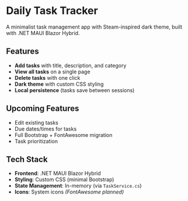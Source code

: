 # Daily Task Tracker 

A minimalist task management app with Steam-inspired dark theme, built with .NET MAUI Blazor Hybrid.

## Features 
- **Add tasks** with title, description, and category
- **View all tasks** on a single page
- **Delete tasks** with one click
- **Dark theme** with custom CSS styling
- **Local persistence** (tasks save between sessions)

## Upcoming Features 
- Edit existing tasks
- Due dates/times for tasks
- Full Bootstrap + FontAwesome migration
- Task prioritization

## Tech Stack 
- **Frontend**: .NET MAUI Blazor Hybrid
- **Styling**: Custom CSS (minimal Bootstrap)
- **State Management**: In-memory (via `TaskService.cs`)
- **Icons**: System icons *(FontAwesome planned)*
